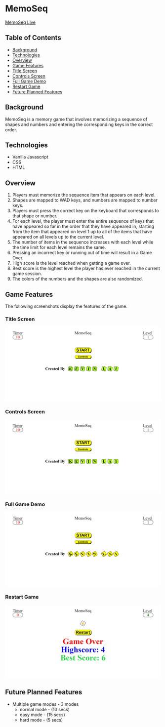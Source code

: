 # MemoSeq

[MemoSeq Live](https://kevin-lai.github.io/memoseq/)

## Table of Contents
* [Background](#background)
* [Technologies](#technologies)
* [Overview](#overview)
* [Game Features](#game-features)
 * [Title Screen](#title-screen)
 * [Controls Screen](#controls-screen)
 * [Full Game Demo](#full-game-demo)
 * [Restart Game](#restart-game)
* [Future Planned Features](#future-planned-features)

## Background

MemoSeq is a memory game that involves memorizing a sequence of shapes and numbers and entering the corresponding keys in the correct order.

## Technologies
* Vanilla Javascript
* CSS
* HTML

## Overview
1) Players must memorize the sequence item that appears on each level.
2) Shapes are mapped to WAD keys, and numbers are mapped to number keys.
3) Players must press the correct key on the keyboard that corresponds to that shape or number.
4) For each level, the player must enter the entire sequence of keys that have appeared so far in the order that they have appeared in, starting from the item that appeared on level 1 up to all of the items that have appeared on all levels up to the current level. 
5) The number of items in the sequence increases with each level while the time limit for each level remains the same.
6) Pressing an incorrect key or running out of time will result in a Game Over.
7) High score is the level reached when getting a game over.
8) Best score is the highest level the player has ever reached in the current game session.
9) The colors of the numbers and the shapes are also randomized.

## Game Features
The following screenshots display the features of the game.

### Title Screen
![Title Screen](https://github.com/Kevin-Lai/memoseq/blob/master/images/title_screen.gif)

### Controls Screen
![Controls Screen](https://github.com/Kevin-Lai/memoseq/blob/master/images/controls.gif)

### Full Game Demo
![Game Demo](https://github.com/Kevin-Lai/memoseq/blob/master/images/game_demo.gif)

### Restart Game
![Restart Game](https://github.com/Kevin-Lai/memoseq/blob/master/images/restart.gif)

## Future Planned Features
* Multiple game modes - 3 modes
  * normal mode - (10 secs)
  * easy mode - (15 secs)
  * hard mode - (5 secs)
